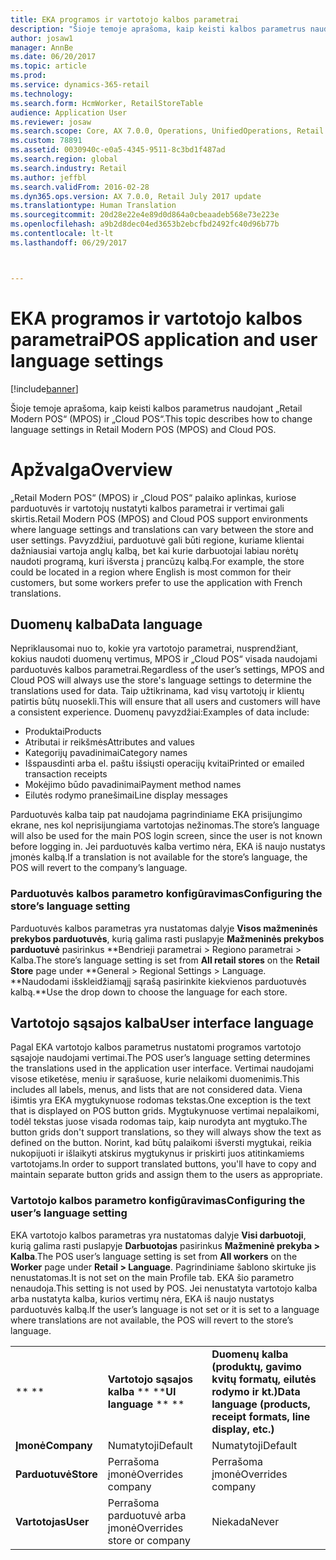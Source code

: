 ```yaml
---
title: EKA programos ir vartotojo kalbos parametrai
description: "Šioje temoje aprašoma, kaip keisti kalbos parametrus naudojant „Retail Modern POS“ (MPOS) ir „Cloud POS“."
author: josaw1
manager: AnnBe
ms.date: 06/20/2017
ms.topic: article
ms.prod: 
ms.service: dynamics-365-retail
ms.technology: 
ms.search.form: HcmWorker, RetailStoreTable
audience: Application User
ms.reviewer: josaw
ms.search.scope: Core, AX 7.0.0, Operations, UnifiedOperations, Retail
ms.custom: 78891
ms.assetid: 0030940c-e0a5-4345-9511-8c3bd1f487ad
ms.search.region: global
ms.search.industry: Retail
ms.author: jeffbl
ms.search.validFrom: 2016-02-28
ms.dyn365.ops.version: AX 7.0.0, Retail July 2017 update
ms.translationtype: Human Translation
ms.sourcegitcommit: 20d28e22e4e89d0d864a0cbeaadeb568e73e223e
ms.openlocfilehash: a9b2d8dec04ed3653b2ebcfbd2492fc40d96b77b
ms.contentlocale: lt-lt
ms.lasthandoff: 06/29/2017



---
```


# <a name="pos-application-and-user-language-settings"></a><span data-ttu-id="5b35f-103">EKA programos ir vartotojo kalbos parametrai</span><span class="sxs-lookup"><span data-stu-id="5b35f-103">POS application and user language settings</span></span>

[!include[banner](includes/banner.md)]


<span data-ttu-id="5b35f-104">Šioje temoje aprašoma, kaip keisti kalbos parametrus naudojant „Retail Modern POS“ (MPOS) ir „Cloud POS“.</span><span class="sxs-lookup"><span data-stu-id="5b35f-104">This topic describes how to change language settings in Retail Modern POS (MPOS) and Cloud POS.</span></span>

<a name="overview"></a><span data-ttu-id="5b35f-105">Apžvalga</span><span class="sxs-lookup"><span data-stu-id="5b35f-105">Overview</span></span>
========

<span data-ttu-id="5b35f-106">„Retail Modern POS“ (MPOS) ir „Cloud POS“ palaiko aplinkas, kuriose parduotuvės ir vartotojų nustatyti kalbos parametrai ir vertimai gali skirtis.</span><span class="sxs-lookup"><span data-stu-id="5b35f-106">Retail Modern POS (MPOS) and Cloud POS support environments where language settings and translations can vary between the store and user settings.</span></span> <span data-ttu-id="5b35f-107">Pavyzdžiui, parduotuvė gali būti regione, kuriame klientai dažniausiai vartoja anglų kalbą, bet kai kurie darbuotojai labiau norėtų naudoti programą, kuri išversta į prancūzų kalbą.</span><span class="sxs-lookup"><span data-stu-id="5b35f-107">For example, the store could be located in a region where English is most common for their customers, but some workers prefer to use the application with French translations.</span></span>

## <a name="data-language"></a><span data-ttu-id="5b35f-108">Duomenų kalba</span><span class="sxs-lookup"><span data-stu-id="5b35f-108">Data language</span></span>
<span data-ttu-id="5b35f-109">Nepriklausomai nuo to, kokie yra vartotojo parametrai, nusprendžiant, kokius naudoti duomenų vertimus, MPOS ir „Cloud POS“ visada naudojami parduotuvės kalbos parametrai.</span><span class="sxs-lookup"><span data-stu-id="5b35f-109">Regardless of the user’s settings, MPOS and Cloud POS will always use the store's language settings to determine the translations used for data.</span></span> <span data-ttu-id="5b35f-110">Taip užtikrinama, kad visų vartotojų ir klientų patirtis būtų nuosekli.</span><span class="sxs-lookup"><span data-stu-id="5b35f-110">This will ensure that all users and customers will have a consistent experience.</span></span>  <span data-ttu-id="5b35f-111">Duomenų pavyzdžiai:</span><span class="sxs-lookup"><span data-stu-id="5b35f-111">Examples of data include:</span></span>

-   <span data-ttu-id="5b35f-112">Produktai</span><span class="sxs-lookup"><span data-stu-id="5b35f-112">Products</span></span>
-   <span data-ttu-id="5b35f-113">Atributai ir reikšmės</span><span class="sxs-lookup"><span data-stu-id="5b35f-113">Attributes and values</span></span>
-   <span data-ttu-id="5b35f-114">Kategorijų pavadinimai</span><span class="sxs-lookup"><span data-stu-id="5b35f-114">Category names</span></span>
-   <span data-ttu-id="5b35f-115">Išspausdinti arba el. paštu išsiųsti operacijų kvitai</span><span class="sxs-lookup"><span data-stu-id="5b35f-115">Printed or emailed transaction receipts</span></span>
-   <span data-ttu-id="5b35f-116">Mokėjimo būdo pavadinimai</span><span class="sxs-lookup"><span data-stu-id="5b35f-116">Payment method names</span></span>
-   <span data-ttu-id="5b35f-117">Eilutės rodymo pranešimai</span><span class="sxs-lookup"><span data-stu-id="5b35f-117">Line display messages</span></span>

<span data-ttu-id="5b35f-118">Parduotuvės kalba taip pat naudojama pagrindiniame EKA prisijungimo ekrane, nes kol neprisijungiama vartotojas nežinomas.</span><span class="sxs-lookup"><span data-stu-id="5b35f-118">The store’s language will also be used for the main POS login screen, since the user is not known before logging in.</span></span> <span data-ttu-id="5b35f-119">Jei parduotuvės kalba vertimo nėra, EKA iš naujo nustatys įmonės kalbą.</span><span class="sxs-lookup"><span data-stu-id="5b35f-119">If a translation is not available for the store’s language, the POS will revert to the company’s language.</span></span>

### <a name="configuring-the-stores-language-setting"></a><span data-ttu-id="5b35f-120">Parduotuvės kalbos parametro konfigūravimas</span><span class="sxs-lookup"><span data-stu-id="5b35f-120">Configuring the store’s language setting</span></span>

<span data-ttu-id="5b35f-121">Parduotuvės kalbos parametras yra nustatomas dalyje **Visos mažmeninės prekybos parduotuvės**, kurią galima rasti puslapyje **Mažmeninės prekybos parduotuvė** pasirinkus **Bendrieji parametrai &gt; Regiono parametrai &gt; Kalba.</span><span class="sxs-lookup"><span data-stu-id="5b35f-121">The store’s language setting is set from **All retail stores** on the **Retail Store** page under **General &gt; Regional Settings &gt; Language.</span></span> <span data-ttu-id="5b35f-122">**Naudodami išskleidžiamąjį sąrašą pasirinkite kiekvienos parduotuvės kalbą.</span><span class="sxs-lookup"><span data-stu-id="5b35f-122">**Use the drop down to choose the language for each store.</span></span>

## <a name="user-interface-language"></a><span data-ttu-id="5b35f-123">Vartotojo sąsajos kalba</span><span class="sxs-lookup"><span data-stu-id="5b35f-123">User interface language</span></span>
<span data-ttu-id="5b35f-124">Pagal EKA vartotojo kalbos parametrus nustatomi programos vartotojo sąsajoje naudojami vertimai.</span><span class="sxs-lookup"><span data-stu-id="5b35f-124">The POS user’s language setting determines the translations used in the application user interface.</span></span> <span data-ttu-id="5b35f-125">Vertimai naudojami visose etiketėse, meniu ir sąrašuose, kurie nelaikomi duomenimis.</span><span class="sxs-lookup"><span data-stu-id="5b35f-125">This includes all labels, menus, and lists that are not considered data.</span></span> <span data-ttu-id="5b35f-126">Viena išimtis yra EKA mygtukynuose rodomas tekstas.</span><span class="sxs-lookup"><span data-stu-id="5b35f-126">One exception is the text that is displayed on POS button grids.</span></span> <span data-ttu-id="5b35f-127">Mygtukynuose vertimai nepalaikomi, todėl tekstas juose visada rodomas taip, kaip nurodyta ant mygtuko.</span><span class="sxs-lookup"><span data-stu-id="5b35f-127">The button grids don't support translations, so they will always show the text as defined on the button.</span></span> <span data-ttu-id="5b35f-128">Norint, kad būtų palaikomi išversti mygtukai, reikia nukopijuoti ir išlaikyti atskirus mygtukynus ir priskirti juos atitinkamiems vartotojams.</span><span class="sxs-lookup"><span data-stu-id="5b35f-128">In order to support translated buttons, you'll have to copy and maintain separate button grids and assign them to the users as appropriate.</span></span>

### <a name="configuring-the-users-language-setting"></a><span data-ttu-id="5b35f-129">Vartotojo kalbos parametro konfigūravimas</span><span class="sxs-lookup"><span data-stu-id="5b35f-129">Configuring the user’s language setting</span></span>

<span data-ttu-id="5b35f-130">EKA vartotojo kalbos parametras yra nustatomas dalyje **Visi darbuotoji**, kurią galima rasti puslapyje **Darbuotojas** pasirinkus **Mažmeninė prekyba &gt; Kalba**.</span><span class="sxs-lookup"><span data-stu-id="5b35f-130">The POS user’s language setting is set from **All workers** on the **Worker** page under **Retail &gt; Language**.</span></span>  <span data-ttu-id="5b35f-131">Pagrindiniame šablono skirtuke jis nenustatomas.</span><span class="sxs-lookup"><span data-stu-id="5b35f-131">It is not set on the main Profile tab.</span></span>  <span data-ttu-id="5b35f-132">EKA šio parametro nenaudoja.</span><span class="sxs-lookup"><span data-stu-id="5b35f-132">This setting is not used by POS.</span></span> <span data-ttu-id="5b35f-133">Jei nenustatyta vartotojo kalba arba nustatyta kalba, kurios vertimų nėra, EKA iš naujo nustatys parduotuvės kalbą.</span><span class="sxs-lookup"><span data-stu-id="5b35f-133">If the user’s language is not set or it is set to a language where translations are not available, the POS will revert to the store’s language.</span></span>  

|             |                            |                                                                   |
|-------------|----------------------------|-------------------------------------------------------------------|
| <span data-ttu-id="5b35f-134">** **</span><span class="sxs-lookup"><span data-stu-id="5b35f-134">** **</span></span>       | <span data-ttu-id="5b35f-135">**Vartotojo sąsajos kalba** ** **</span><span class="sxs-lookup"><span data-stu-id="5b35f-135">**UI language** ** **</span></span>      | <span data-ttu-id="5b35f-136">**Duomenų kalba (produktų, gavimo kvitų formatų, eilutės rodymo ir kt.)**</span><span class="sxs-lookup"><span data-stu-id="5b35f-136">**Data language (products, receipt formats, line display, etc.)**</span></span> |
| <span data-ttu-id="5b35f-137">**Įmonė**</span><span class="sxs-lookup"><span data-stu-id="5b35f-137">**Company**</span></span> | <span data-ttu-id="5b35f-138">Numatytoji</span><span class="sxs-lookup"><span data-stu-id="5b35f-138">Default</span></span>                    | <span data-ttu-id="5b35f-139">Numatytoji</span><span class="sxs-lookup"><span data-stu-id="5b35f-139">Default</span></span>                                                           |
| <span data-ttu-id="5b35f-140">**Parduotuvė**</span><span class="sxs-lookup"><span data-stu-id="5b35f-140">**Store**</span></span>   | <span data-ttu-id="5b35f-141">Perrašoma įmonė</span><span class="sxs-lookup"><span data-stu-id="5b35f-141">Overrides company</span></span>          | <span data-ttu-id="5b35f-142">Perrašoma įmonė</span><span class="sxs-lookup"><span data-stu-id="5b35f-142">Overrides company</span></span>                                                 |
| <span data-ttu-id="5b35f-143">**Vartotojas**</span><span class="sxs-lookup"><span data-stu-id="5b35f-143">**User**</span></span>    | <span data-ttu-id="5b35f-144">Perrašoma parduotuvė arba įmonė</span><span class="sxs-lookup"><span data-stu-id="5b35f-144">Overrides store or company</span></span> | <span data-ttu-id="5b35f-145">Niekada</span><span class="sxs-lookup"><span data-stu-id="5b35f-145">Never</span></span>                                                             |






